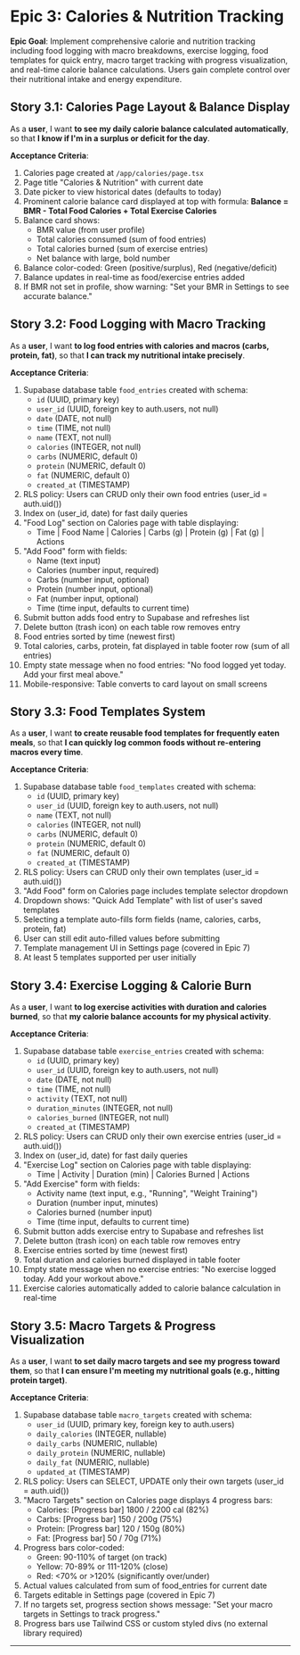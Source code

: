 # Epic 3: Calories & Nutrition Tracking

**Epic Goal**: Implement comprehensive calorie and nutrition tracking including food logging with macro breakdowns, exercise logging, food templates for quick entry, macro target tracking with progress visualization, and real-time calorie balance calculations. Users gain complete control over their nutritional intake and energy expenditure.

## Story 3.1: Calories Page Layout & Balance Display

As a **user**,
I want **to see my daily calorie balance calculated automatically**,
so that **I know if I'm in a surplus or deficit for the day**.

**Acceptance Criteria**:

1. Calories page created at `/app/calories/page.tsx`
2. Page title "Calories & Nutrition" with current date
3. Date picker to view historical dates (defaults to today)
4. Prominent calorie balance card displayed at top with formula:
   **Balance = BMR - Total Food Calories + Total Exercise Calories**
5. Balance card shows:
   - BMR value (from user profile)
   - Total calories consumed (sum of food entries)
   - Total calories burned (sum of exercise entries)
   - Net balance with large, bold number
6. Balance color-coded: Green (positive/surplus), Red (negative/deficit)
7. Balance updates in real-time as food/exercise entries added
8. If BMR not set in profile, show warning: "Set your BMR in Settings to see accurate balance."

## Story 3.2: Food Logging with Macro Tracking

As a **user**,
I want **to log food entries with calories and macros (carbs, protein, fat)**,
so that **I can track my nutritional intake precisely**.

**Acceptance Criteria**:

1. Supabase database table `food_entries` created with schema:
   - `id` (UUID, primary key)
   - `user_id` (UUID, foreign key to auth.users, not null)
   - `date` (DATE, not null)
   - `time` (TIME, not null)
   - `name` (TEXT, not null)
   - `calories` (INTEGER, not null)
   - `carbs` (NUMERIC, default 0)
   - `protein` (NUMERIC, default 0)
   - `fat` (NUMERIC, default 0)
   - `created_at` (TIMESTAMP)
2. RLS policy: Users can CRUD only their own food entries (user_id = auth.uid())
3. Index on (user_id, date) for fast daily queries
4. "Food Log" section on Calories page with table displaying:
   - Time | Food Name | Calories | Carbs (g) | Protein (g) | Fat (g) | Actions
5. "Add Food" form with fields:
   - Name (text input)
   - Calories (number input, required)
   - Carbs (number input, optional)
   - Protein (number input, optional)
   - Fat (number input, optional)
   - Time (time input, defaults to current time)
6. Submit button adds food entry to Supabase and refreshes list
7. Delete button (trash icon) on each table row removes entry
8. Food entries sorted by time (newest first)
9. Total calories, carbs, protein, fat displayed in table footer row (sum of all entries)
10. Empty state message when no food entries: "No food logged yet today. Add your first meal above."
11. Mobile-responsive: Table converts to card layout on small screens

## Story 3.3: Food Templates System

As a **user**,
I want **to create reusable food templates for frequently eaten meals**,
so that **I can quickly log common foods without re-entering macros every time**.

**Acceptance Criteria**:

1. Supabase database table `food_templates` created with schema:
   - `id` (UUID, primary key)
   - `user_id` (UUID, foreign key to auth.users, not null)
   - `name` (TEXT, not null)
   - `calories` (INTEGER, not null)
   - `carbs` (NUMERIC, default 0)
   - `protein` (NUMERIC, default 0)
   - `fat` (NUMERIC, default 0)
   - `created_at` (TIMESTAMP)
2. RLS policy: Users can CRUD only their own templates (user_id = auth.uid())
3. "Add Food" form on Calories page includes template selector dropdown
4. Dropdown shows: "Quick Add Template" with list of user's saved templates
5. Selecting a template auto-fills form fields (name, calories, carbs, protein, fat)
6. User can still edit auto-filled values before submitting
7. Template management UI in Settings page (covered in Epic 7)
8. At least 5 templates supported per user initially

## Story 3.4: Exercise Logging & Calorie Burn

As a **user**,
I want **to log exercise activities with duration and calories burned**,
so that **my calorie balance accounts for my physical activity**.

**Acceptance Criteria**:

1. Supabase database table `exercise_entries` created with schema:
   - `id` (UUID, primary key)
   - `user_id` (UUID, foreign key to auth.users, not null)
   - `date` (DATE, not null)
   - `time` (TIME, not null)
   - `activity` (TEXT, not null)
   - `duration_minutes` (INTEGER, not null)
   - `calories_burned` (INTEGER, not null)
   - `created_at` (TIMESTAMP)
2. RLS policy: Users can CRUD only their own exercise entries (user_id = auth.uid())
3. Index on (user_id, date) for fast daily queries
4. "Exercise Log" section on Calories page with table displaying:
   - Time | Activity | Duration (min) | Calories Burned | Actions
5. "Add Exercise" form with fields:
   - Activity name (text input, e.g., "Running", "Weight Training")
   - Duration (number input, minutes)
   - Calories burned (number input)
   - Time (time input, defaults to current time)
6. Submit button adds exercise entry to Supabase and refreshes list
7. Delete button (trash icon) on each table row removes entry
8. Exercise entries sorted by time (newest first)
9. Total duration and calories burned displayed in table footer
10. Empty state message when no exercise entries: "No exercise logged today. Add your workout above."
11. Exercise calories automatically added to calorie balance calculation in real-time

## Story 3.5: Macro Targets & Progress Visualization

As a **user**,
I want **to set daily macro targets and see my progress toward them**,
so that **I can ensure I'm meeting my nutritional goals (e.g., hitting protein target)**.

**Acceptance Criteria**:

1. Supabase database table `macro_targets` created with schema:
   - `user_id` (UUID, primary key, foreign key to auth.users)
   - `daily_calories` (INTEGER, nullable)
   - `daily_carbs` (NUMERIC, nullable)
   - `daily_protein` (NUMERIC, nullable)
   - `daily_fat` (NUMERIC, nullable)
   - `updated_at` (TIMESTAMP)
2. RLS policy: Users can SELECT, UPDATE only their own targets (user_id = auth.uid())
3. "Macro Targets" section on Calories page displays 4 progress bars:
   - Calories: [Progress bar] 1800 / 2200 cal (82%)
   - Carbs: [Progress bar] 150 / 200g (75%)
   - Protein: [Progress bar] 120 / 150g (80%)
   - Fat: [Progress bar] 50 / 70g (71%)
4. Progress bars color-coded:
   - Green: 90-110% of target (on track)
   - Yellow: 70-89% or 111-120% (close)
   - Red: <70% or >120% (significantly over/under)
5. Actual values calculated from sum of food_entries for current date
6. Targets editable in Settings page (covered in Epic 7)
7. If no targets set, progress section shows message: "Set your macro targets in Settings to track progress."
8. Progress bars use Tailwind CSS or custom styled divs (no external library required)

---
